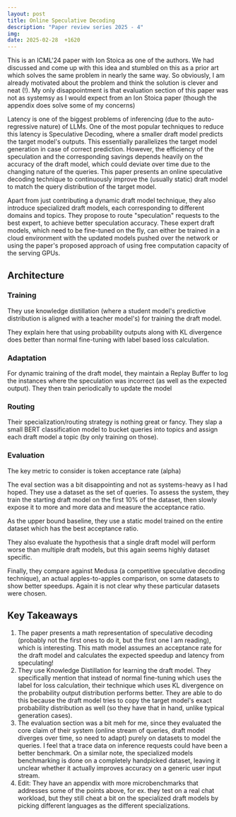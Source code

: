 ```yaml
---
layout: post
title: Online Speculative Decoding
description: "Paper review series 2025 - 4"
img:
date: 2025-02-28  +1620
---
```


This is an ICML'24 paper with Ion Stoica as one of the authors. We had discussed and come up with this idea and stumbled on this as a prior art which solves the same problem in nearly the same way. So obviously, I am already motivated about the problem and think the solution is clever and neat (!). My only disappointment is that evaluation section of this paper was not as systemsy as I would expect from an Ion Stoica paper (though the appendix does solve some of my concerns)


Latency is one of the biggest problems of inferencing (due to the auto-regressive nature) of LLMs. One of the most popular techniques to reduce this latency is Speculative Decoding, where a smaller draft model predicts the target model's outputs. This essentially parallelizes the target model generation in case of correct prediction. However, the efficiency of the speculation and the corresponding savings depends heavily on the accuracy of the draft model, which could deviate over time due to the changing nature of the queries.
This paper presents an online speculative decoding technique to continuously improve the (usually static) draft model to match the query distribution of the target model.

Apart from just contributing a dynamic draft model technique, they also introduce specialized draft models, each corresponding to different domains and topics. They propose to route "speculation" requests to the best expert, to achieve better speculation accuracy.
These expert draft models, which need to be fine-tuned on the fly, can either be trained in a cloud environment with the updated models pushed over the network or using the paper's proposed approach of using free computation capacity of the serving GPUs.

## Architecture
### Training
They use knowledge distillation (where a student model's predictive distribution is aligned with a teacher model's) for training the draft model.

They explain here that using probability outputs along with KL divergence does better than normal fine-tuning with label based loss calculation.

### Adaptation
For dynamic training of the draft model, they maintain a Replay Buffer to log the instances where the speculation was incorrect (as well as the expected output). They then train periodically to update the model

### Routing
Their specialization/routing strategy is nothing great or fancy. They slap a small BERT classification model to bucket queries into topics and assign each draft model a topic (by only training on those).

### Evaluation
The key metric to consider is token acceptance rate (alpha)

The eval section was a bit disappointing and not as systems-heavy as I had hoped. They use a dataset as the set of queries. To assess the system, they train the starting draft model on the first 10% of the dataset, then slowly expose it to more and more data and measure the acceptance ratio.

As the upper bound baseline, they use a static model trained on the entire dataset which has the best acceptance ratio.

They also evaluate the hypothesis that a single draft model will perform worse than multiple draft models, but this again seems highly dataset specific.

Finally, they compare against Medusa (a competitive speculative decoding technique), an actual apples-to-apples comparison, on some datasets to show better speedups. Again it is not clear why these particular datasets were chosen.

## Key Takeaways
1. The paper presents a math representation of speculative decoding (probably not the first ones to do it, but the first one I am reading), which is interesting. This math model assumes an acceptance rate for the draft model and calculates the expected speedup and latency from speculating!
2. They use Knowledge Distillation for learning the draft model. They specifically mention that instead of normal fine-tuning which uses the label for loss calculation, their technique which uses KL divergence on the probability output distribution performs better. They are able to do this because the draft model tries to copy the target model's exact probability distribution as well (so they have that in hand, unlike typical generation cases).
3. The evaluation section was a bit meh for me, since they evaluated the core claim of their system (online stream of queries, draft model diverges over time, so need to adapt) purely on datasets to model the queries. I feel that a trace data on inference requests could have been a better benchmark. On a similar note, the specialized models benchmarking is done on a completely handpicked dataset, leaving it unclear whether it actually improves accuracy on a generic user input stream.
4. Edit: They have an appendix with more microbenchmarks that addresses some of the points above, for ex. they test on a real chat workload, but they still cheat a bit on the specialized draft models by picking different languages as the different specializations.
